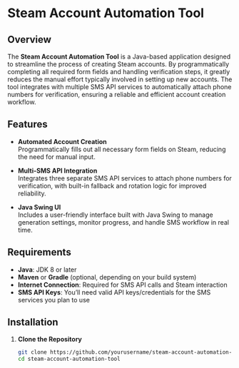 # Steam Account Automation Tool

## Overview
The **Steam Account Automation Tool** is a Java-based application designed to streamline the process of creating Steam accounts. By programmatically completing all required form fields and handling verification steps, it greatly reduces the manual effort typically involved in setting up new accounts. The tool integrates with multiple SMS API services to automatically attach phone numbers for verification, ensuring a reliable and efficient account creation workflow.

## Features
- **Automated Account Creation**  
  Programmatically fills out all necessary form fields on Steam, reducing the need for manual input.
  
- **Multi-SMS API Integration**  
  Integrates three separate SMS API services to attach phone numbers for verification, with built-in fallback and rotation logic for improved reliability.
  
- **Java Swing UI**  
  Includes a user-friendly interface built with Java Swing to manage generation settings, monitor progress, and handle SMS workflow in real time.

## Requirements
- **Java**: JDK 8 or later
- **Maven** or **Gradle** (optional, depending on your build system)
- **Internet Connection**: Required for SMS API calls and Steam interaction
- **SMS API Keys**: You’ll need valid API keys/credentials for the SMS services you plan to use

## Installation
1. **Clone the Repository**  
   ```bash
   git clone https://github.com/yourusername/steam-account-automation-tool.git
   cd steam-account-automation-tool
